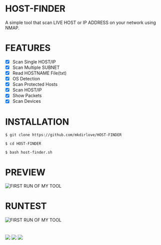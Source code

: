 # HOST-FINDER
A simple tool that scan LIVE HOST or IP ADDRESS on your network using NMAP.
#
# FEATURES
- [x] Scan Single HOST/IP
- [x] Scan Multiple SUBNET
- [x] Read HOSTNAME File(txt) 
- [x] OS Detection
- [x] Scan Protected Hosts
- [x] Scan HOST/IP
- [x] Show Packets
- [x] Scan Devices
#
# INSTALLATION
`$ git clone https://github.com/mkdirlove/HOST-FINDER`

`$ cd HOST-FINDER`

`$ bash host-finder.sh`
#
# PREVIEW
![FIRST RUN OF MY TOOL](https://github.com/mkdirlove/HOST-FINDER/blob/master/1.png)
#
# RUNTEST
![FIRST RUN OF MY TOOL](https://github.com/mkdirlove/HOST-FINDER/blob/master/2.gif)
#
<img src="https://img.shields.io/badge/MADE%20WITH-BASH-yellowgreen">
<img src="https://img.shields.io/github/followers/mkdirlove label=Follow&style=social">
<img src="https://img.shields.io/github/followers/mkdirlove?label=Fork&style=social" src="https://img.shields.io/github/stars/mkdirlove/HOST-FINDER?style=social">


